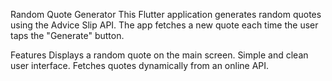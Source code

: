 Random Quote Generator
This Flutter application generates random quotes using the Advice Slip API. The app fetches a new quote each time the user taps the "Generate" button.

Features
Displays a random quote on the main screen.
Simple and clean user interface.
Fetches quotes dynamically from an online API.
